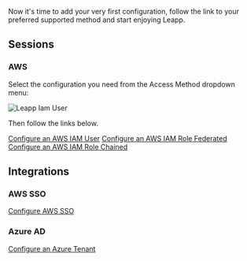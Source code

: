 Now it's time to add your very first configuration, follow the link to your preferred supported method and start enjoying Leapp. 

## Sessions
### AWS
Select the configuration you need from the Access Method dropdown menu:

![Leapp Iam User](https://user-images.githubusercontent.com/9497292/152333888-15199a27-e79b-4f51-9aea-494f67a9fd8a.png)

Then follow the links below.

[Configure an AWS IAM User](configuring-session/configure-aws-iam-user.md)
[Configure an AWS IAM Role Federated](configuring-session/configure-aws-iam-role-federated.md)
[Configure an AWS IAM Role Chained](configuring-session/configure-aws-iam-role-chained.md)

## Integrations

### AWS SSO
[Configure AWS SSO](configuring-integration/configure-aws-single-sign-on-integration.md)

### Azure AD
[Configure an Azure Tenant](configuring-integration/configure-azure-integration.md)

